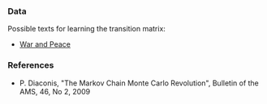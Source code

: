 ### Data

Possible texts for learning the transition matrix:
 * [War and Peace](http://www.gutenberg.org/cache/epub/2600/pg2600.txt)

### References

 * P. Diaconis, "The Markov Chain Monte Carlo Revolution", Bulletin of the AMS, 46, No 2, 2009
